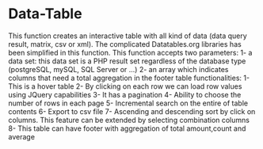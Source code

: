 # Data-Table

This function creates an interactive table with all kind of data (data query result, matrix, csv or xml). The complicated Datatables.org libraries has been simplified in this function.
This function accepts two parameters:
1- a data set: this data set is a PHP result set regardless of the database type (postgreSQL, mySQL, SQL Server or ...)
2- an array which indicates columns that need a total aggregation in the footer table
functionalities:
1- This is a hover table
2- By clicking on each row we can load row values using JQuery capabilities
3- It has a pagination 
4- Ability to choose the number of rows in each page
5- Incremental search on the entire of table contents
6- Export to csv file 
7- Ascending and descending sort by click on columns. This feature can be extended by selecting combination columns
8- This table can have footer with aggregation of total amount,count and average
